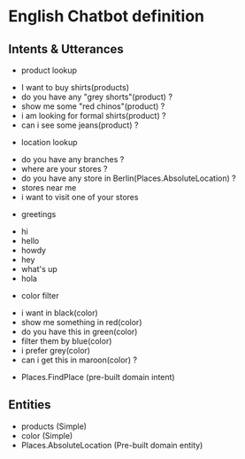 # English Chatbot definition

## Intents & Utterances

* product lookup

- I want to buy shirts(products)
- do you have any "grey shorts"(product) ?
- show me some "red chinos"(product) ?
- i am looking for formal shirts(product) ?
- can i see some jeans(product) ?

* location lookup

- do you have any branches ?
- where are your stores ?
- do you have any store in Berlin(Places.AbsoluteLocation) ?
- stores near me
- i want to visit one of your stores

* greetings

- hi
- hello
- howdy
- hey
- what's up
- hola

* color filter

- i want in black(color) 
- show me something in red(color)
- do you have this in green(color)
- filter them by blue(color)
- i prefer grey(color)
- can i get this in maroon(color) ?

* Places.FindPlace (pre-built domain intent)

## Entities

* products (Simple)
* color (Simple)
* Places.AbsoluteLocation (Pre-built domain entity)